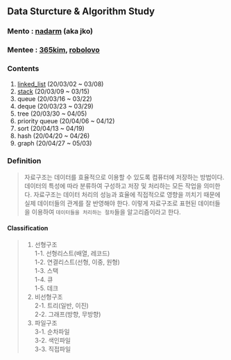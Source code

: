 ## Data Sturcture & Algorithm Study

### Mento  : [nadarm](https://github.com/nadarm/42-algorithm) (aka jko)
### Mentee : [365kim](https://github.com/365kim/study_with_jko), [robolovo](https://github.com/robolovo)

### Contents
1. [linked_list](/1_linked_list)	(20/03/02 ~ 03/08)
1. [stack](/2_stack)		(20/03/09 ~ 03/15)
1. queue		(20/03/16 ~ 03/22)
1. deque		(20/03/23 ~ 03/29)
1. tree			(20/03/30 ~ 04/05)
1. priority queue (20/04/06 ~ 04/12)
1. sort			(20/04/13 ~ 04/19)
1. hash			(20/04/20 ~ 04/26)
1. graph		(20/04/27 ~ 05/03)

### Definition
> 자료구조는 데이터를 효율적으로 이용할 수 있도록 컴퓨터에 저장하는 방법이다.
> 데이터의 특성에 따라 분류하여 구성하고 저장 및 처리하는 모든 작업을 의미한다.
> 자료구조는 데이터 처리의 성능과 효율에 직접적으로 영향을 끼치기 때문에 실제 데이터들의 관계를 잘 반영해야 한다.
> 이렇게 자료구조로 표현된 데이터들을 이용하여 `데이터들을 처리하는 절차`들을 알고리즘이라고 한다.

#### Classification
> 1. 선형구조 <br>
>  1-1. 선형리스트(배열, 레코드) <br>
>  1-2. 연결리스트(선형, 이중, 원형) <br>
>  1-3. 스택 <br>
>  1-4. 큐 <br>
>  1-5. 데크
> 2. 비선형구조 <br>
>  2-1. 트리(일반, 이진) <br>
>  2-2. 그래프(방향, 무방향)
> 3. 파일구조 <br>
>  3-1. 순차파일 <br>
>  3-2. 색인파일 <br>
>  3-3. 직접파일 <br>
